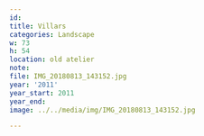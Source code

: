 ```yaml
---
id:
title: Villars
categories: Landscape
w: 73
h: 54
location: old atelier
note:
file: IMG_20180813_143152.jpg
year: '2011'
year_start: 2011
year_end:
image: ../../media/img/IMG_20180813_143152.jpg

---
```

